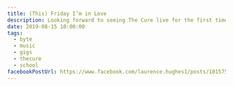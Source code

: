 ```yaml
---
title: (This) Friday I’m in Love
description: Looking forward to seeing The Cure live for the first time
date: 2019-08-15 10:00:00
tags: 
  - byte
  - music
  - gigs
  - thecure
  - school
facebookPostUrl: https://www.facebook.com/laurence.hughes1/posts/10157536666629948
---
```

